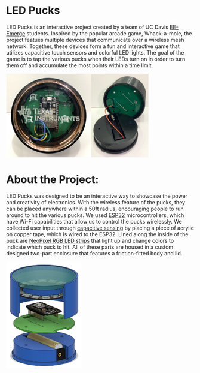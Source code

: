 # LED Pucks

LED Pucks is an interactive project created by a team of UC Davis [EE-Emerge](https://ece.ucdavis.edu/ee-emerge) students. Inspired by the popular arcade game, Whack-a-mole, the project featues multiple devices that communicate over a wireless mesh network. Together, these devices form a fun and interactive game that utilizes capacitive touch sensors and colorful LED lights. The goal of the game is to tap the various pucks when their LEDs turn on in order to turn them off and accumulate the most points within a time limit. 

<img src="https://github.com/vickythai/EE-Emerge-2023-LEDPucks/blob/main/pictures/completed_puck.jpg?raw=true" alt="Completed Puck" width="45%" height="45%"/><img src="https://github.com/vickythai/EE-Emerge-2023-LEDPucks/blob/main/pictures/open_puck.jpg?raw=true" alt="Open Puck" width="30.55%" height="30.55%"/>

# About the Project:

LED Pucks was designed to be an interactive way to showcase the power and creativity of electronics. With the wireless feature of the pucks, they can be placed anywhere within a 50ft radius, encouraging people to run around to hit the various pucks. We used [ESP32](https://www.espressif.com/en/products/socs/esp32) microcontrollers, which have Wi-Fi capabilities that allow us to control the pucks wirelessly. We collected user input through [capacitive sensing](https://en.wikipedia.org/wiki/Capacitive_sensing) by placing a piece of acrylic on copper tape, which is wired to the ESP32. Lined along the inside of the puck are [NeoPixel RGB LED strips](https://www.adafruit.com/product/1138) that light up and change colors to indicate which puck to hit. All of these parts are housed in a custom designed two-part enclosure that features a friction-fitted body and lid.

<img src="https://github.com/vickythai/EE-Emerge-2023-LEDPucks/blob/main/pictures/puck_breakdown.png?raw=true" alt="Puck Breakdown" width="40%" height="40%"/>
